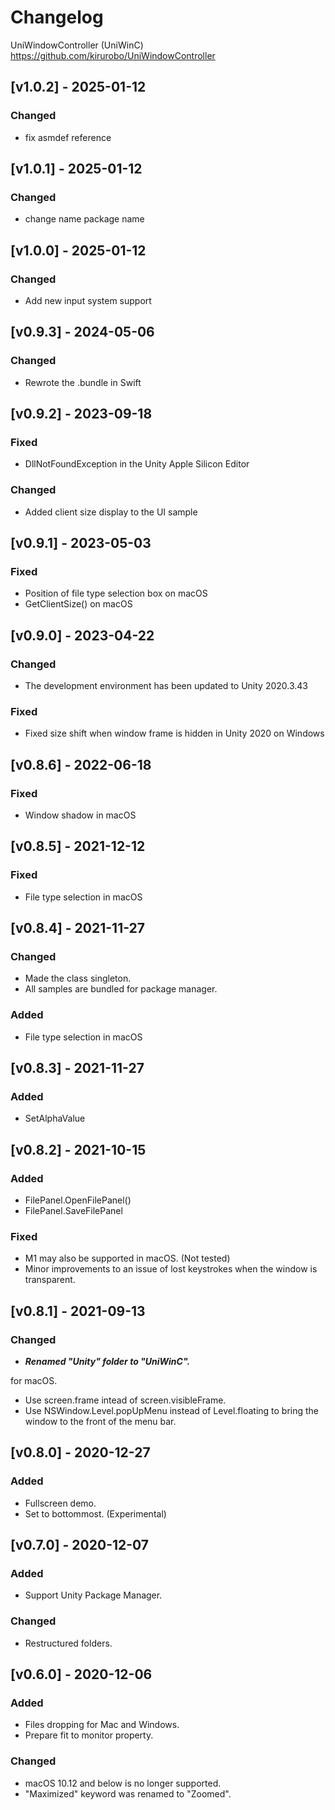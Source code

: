 # Changelog

UniWindowController (UniWinC)
https://github.com/kirurobo/UniWindowController

<!---
How to write the changelog.
https://keepachangelog.com/ja/1.0.0/
--->


## [v1.0.2] - 2025-01-12
### Changed
- fix asmdef reference

## [v1.0.1] - 2025-01-12
### Changed
- change name package name

## [v1.0.0] - 2025-01-12
### Changed
- Add new input system support

## [v0.9.3] - 2024-05-06
### Changed
- Rewrote the .bundle in Swift


## [v0.9.2] - 2023-09-18
### Fixed
- DllNotFoundException in the Unity Apple Silicon Editor
### Changed
- Added client size display to the UI sample

## [v0.9.1] - 2023-05-03
### Fixed
- Position of file type selection box on macOS
- GetClientSize() on macOS 

## [v0.9.0] - 2023-04-22
### Changed
- The development environment has been updated to Unity 2020.3.43
### Fixed
- Fixed size shift when window frame is hidden in Unity 2020 on Windows

## [v0.8.6] - 2022-06-18
### Fixed
- Window shadow in macOS

## [v0.8.5] - 2021-12-12
### Fixed
- File type selection in macOS

## [v0.8.4] - 2021-11-27
### Changed
- Made the class singleton.
- All samples are bundled for package manager.

### Added
- File type selection in macOS

## [v0.8.3] - 2021-11-27
### Added
- SetAlphaValue

## [v0.8.2] - 2021-10-15
### Added
- FilePanel.OpenFilePanel()
- FilePanel.SaveFilePanel

### Fixed
- M1 may also be supported in macOS. (Not tested)
- Minor improvements to an issue of lost keystrokes when the window is transparent.


## [v0.8.1] - 2021-09-13
### Changed
- ***Renamed "Unity" folder to "UniWinC".***

for macOS.
- Use screen.frame intead of screen.visibleFrame.
- Use NSWindow.Level.popUpMenu instead of Level.floating to bring the window to the front of the menu bar.


## [v0.8.0] - 2020-12-27
### Added
- Fullscreen demo.
- Set to bottommost. (Experimental)


## [v0.7.0] - 2020-12-07
### Added
- Support Unity Package Manager.

### Changed
- Restructured folders.


## [v0.6.0] - 2020-12-06
### Added
- Files dropping for Mac and Windows.
- Prepare fit to monitor property.

### Changed
- macOS 10.12 and below is no longer supported.
- "Maximized" keyword was renamed to "Zoomed".

